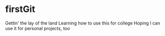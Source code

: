 # firstGit
Gettin' the lay of the land
Learning how to use this for college
Hoping I can use it for personal projects, too
